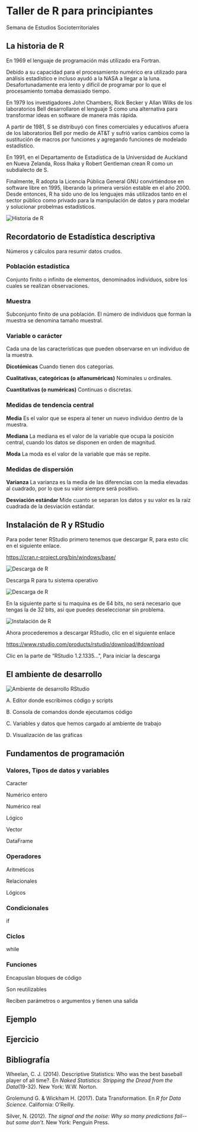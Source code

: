 # Taller de R para principiantes
Semana de Estudios Socioterritoriales

## La historia de R

En 1969 el lenguaje de programación más utilizado era Fortran.

Debido a su capacidad para el procesamiento numérico era utilizado para análisis estadístico e incluso ayudó a la NASA a llegar a la luna. Desafortunadamente era lento y difícil de programar por lo que el procesamiento tomaba demasiado tiempo.

En 1979 los investigadores John Chambers, Rick Becker y Allan Wilks de los laboratorios Bell desarrollaron el lenguaje S como una alternativa para transformar ideas en software de manera más rápida.

A partir de 1981, S se distribuyó con fines comerciales y educativos afuera de los laboratorios Bell por medio de AT&T y sufrió varios cambios como la sustitución de macros por funciones y agregando funciones de modelado estadístico.

En 1991, en el Departamento de Estadística de la Universidad de Auckland en Nueva Zelanda, Ross Ihaka y Robert Gentleman crean R como un subdialecto de S.

Finalmente, R adopta la Licencia Pública General GNU convirtiéndose en software libre en 1995, liberando la primera versión estable en el año 2000. Desde entonces, R ha sido uno de los lenguajes más utilizados tanto en el sector público como privado para la manipulación de datos y para modelar y solucionar probelmas estadísticos.

![Historia de R](https://static.javatpoint.com/tutorial/r/images/history-of-r-programming.png)

## Recordatorio de Estadística descriptiva
Números y cálculos para resumir datos crudos.

### Población estadística
Conjunto finito o infinito de elementos, denominados individuos, sobre los cuales se realizan observaciones.

### Muestra
Subconjunto finito de una población. El número de individuos que forman la muestra se denomina tamaño muestral.

### Variable o carácter
Cada una de las características que pueden observarse en un individuo de la muestra. 

**Dicotómicas**
Cuando tienen dos categorías.

**Cualitativas, categóricas (o alfanuméricas)**
Nominales u ordinales.

**Cuantitativas (o numéricas)**
Continuas o discretas.

### Medidas de tendencia central

**Media**
Es el valor que se espera al tener un nuevo individuo dentro de la muestra.

**Mediana**
La mediana es el valor de la variable que ocupa la posición central, cuando los datos se disponen en orden de magnitud.

**Moda**
La moda es el valor de la variable que más se repite.

### Medidas de dispersión

**Varianza**
La varianza es la media de las diferencias con la media elevadas al cuadrado, por lo que su valor siempre será positivo.

**Desviación estándar**
Mide cuanto se separan los datos y su valor es la raíz cuadrada de la desviación estándar.

## Instalación de R y RStudio

Para poder tener RStudio primero tenemos que descargar R, para esto clic en el siguiente enlace.

https://cran.r-project.org/bin/windows/base/

![Descarga de R](http://learningomics.files.wordpress.com/2013/01/install1-1.png?w=450#038;h=221)

Descarga R para tu sistema operativo

![Descarga de R](https://learningomics.files.wordpress.com/2013/01/install2.png?w=450&h=187&fit=620%2C187)

En la siguiente parte si tu maquina es de 64 bits, no será necesario que tengas la de 32 bits, así que puedes deseleccionar sin problema.

![Instalación de R](https://learningomics.files.wordpress.com/2013/01/install3.png?w=456)

Ahora procederemos a descargar RStudio, clic en el siguiente enlace 

https://www.rstudio.com/products/rstudio/download/#download

Clic en la parte de “RStudio 1.2.1335…”, Para iniciar la descarga 

## El ambiente de desarrollo

![Ambiente de desarrollo RStudio](http://wiki.awf.forst.uni-goettingen.de/wiki/images/thumb/f/f6/02-RStudio.jpg/500px-02-RStudio.jpg)

A. Editor donde escribimos código y scripts

B. Consola de comandos donde ejecutamos código

C. Variables y datos que hemos cargado al ambiente de trabajo

D. Visualización de las gráficas


## Fundamentos de programación

### Valores, Tipos de datos y variables

Caracter

Numérico entero

Numérico real

Lógico

Vector

DataFrame

### Operadores 

Aritméticos

Relacionales

Lógicos

### Condicionales

if

### Ciclos

while

### Funciones

Encapuslan bloques de código

Son reutilizables

Reciben parámetros o argumentos y tienen una salida

## Ejemplo

## Ejercicio

## Bibliografía

Wheelan, C. J. (2014). Descriptive Statistics: Who was the best baseball player of all time?. En *Naked Statistics: Stripping the Dread from the Data*(19-32). New York: W.W. Norton.

Grolemund G. & Wickham H. (2017). Data Transformation. En *R for Data Science*. California: O’Reilly.

Silver, N. (2012). *The signal and the noise: Why so many predictions fail--but some don't*. New York: Penguin Press.
